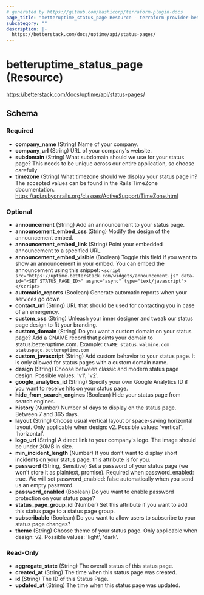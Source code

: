 ```yaml
---
# generated by https://github.com/hashicorp/terraform-plugin-docs
page_title: "betteruptime_status_page Resource - terraform-provider-better-uptime"
subcategory: ""
description: |-
  https://betterstack.com/docs/uptime/api/status-pages/
---
```


# betteruptime_status_page (Resource)

https://betterstack.com/docs/uptime/api/status-pages/



<!-- schema generated by tfplugindocs -->
## Schema

### Required

- **company_name** (String) Name of your company.
- **company_url** (String) URL of your company's website.
- **subdomain** (String) What subdomain should we use for your status page? This needs to be unique across our entire application, so choose carefully
- **timezone** (String) What timezone should we display your status page in? The accepted values can be found in the Rails TimeZone documentation. https://api.rubyonrails.org/classes/ActiveSupport/TimeZone.html

### Optional

- **announcement** (String) Add an announcement to your status page.
- **announcement_embed_css** (String) Modify the design of the announcement embed.
- **announcement_embed_link** (String) Point your embedded announcement to a specified URL.
- **announcement_embed_visible** (Boolean) Toggle this field if you want to show an announcement in your embed. You can embed the announcement using this snippet: `<script src="https://uptime.betterstack.com/widgets/announcement.js" data-id="<SET STATUS_PAGE_ID>" async="async" type="text/javascript"></script>`
- **automatic_reports** (Boolean) Generate automatic reports when your services go down
- **contact_url** (String) URL that should be used for contacting you in case of an emergency.
- **custom_css** (String) Unleash your inner designer and tweak our status page design to fit your branding.
- **custom_domain** (String) Do you want a custom domain on your status page? Add a CNAME record that points your domain to status.betteruptime.com. Example: `CNAME status.walmine.com statuspage.betteruptime.com`
- **custom_javascript** (String) Add custom behavior to your status page. It is only allowed for status pages with a custom domain name.
- **design** (String) Choose between classic and modern status page design. Possible values: 'v1', 'v2'.
- **google_analytics_id** (String) Specify your own Google Analytics ID if you want to receive hits on your status page.
- **hide_from_search_engines** (Boolean) Hide your status page from search engines.
- **history** (Number) Number of days to display on the status page. Between 7 and 365 days.
- **layout** (String) Choose usual vertical layout or space-saving horizontal layout. Only applicable when design: v2. Possible values: 'vertical', 'horizontal'.
- **logo_url** (String) A direct link to your company's logo. The image should be under 20MB in size.
- **min_incident_length** (Number) If you don't want to display short incidents on your status page, this attribute is for you.
- **password** (String, Sensitive) Set a password of your status page (we won't store it as plaintext, promise). Required when password_enabled: true. We will set password_enabled: false automatically when you send us an empty password.
- **password_enabled** (Boolean) Do you want to enable password protection on your status page?
- **status_page_group_id** (Number) Set this attribute if you want to add this status page to a status page group.
- **subscribable** (Boolean) Do you want to allow users to subscribe to your status page changes?
- **theme** (String) Choose theme of your status page. Only applicable when design: v2. Possible values: 'light', 'dark'.

### Read-Only

- **aggregate_state** (String) The overall status of this status page.
- **created_at** (String) The time when this status page was created.
- **id** (String) The ID of this Status Page.
- **updated_at** (String) The time when this status page was updated.


